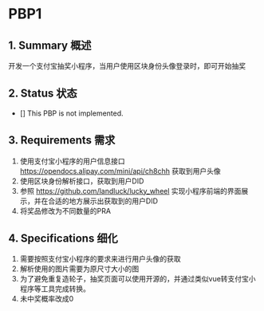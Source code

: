 # PBP1

## 1.  Summary 概述

开发一个支付宝抽奖小程序，当用户使用区块身份头像登录时，即可开始抽奖

## 2.  Status 状态

- [] This PBP is not implemented.

## 3. Requirements 需求
1. 使用支付宝小程序的用户信息接口 https://opendocs.alipay.com/mini/api/ch8chh 获取到用户头像
2. 使用区块身份解析接口，获取到用户DID
3. 参照 https://github.com/landluck/lucky_wheel 实现小程序前端的界面展示，并在合适的地方展示出获取到的用户DID
4. 将奖品修改为不同数量的PRA

## 4. Specifications 细化
1. 需要按照支付宝小程序的要求来进行用户头像的获取
2. 解析使用的图片需要为原尺寸大小的图
3. 为了避免重复造轮子，抽奖页面可以使用开源的，并通过类似vue转支付宝小程序等工具完成转换。
4. 未中奖概率改成0

